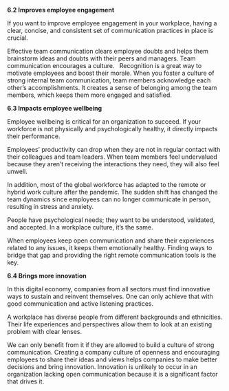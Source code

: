 **6.2 Improves employee engagement**

If you want to improve employee engagement in your workplace, having a clear, concise, and consistent set of communication practices in place is crucial.

Effective team communication clears employee doubts and helps them brainstorm ideas and doubts with their peers and managers. Team communication encourages a culture.
 
Recognition is a great way to motivate employees and boost their morale. When you foster a culture of strong internal team communication, team members acknowledge each other’s accomplishments. It creates a sense of belonging among the team members, which keeps them more engaged and satisfied.
‍

**6.3 Impacts employee wellbeing**

Employee wellbeing is critical for an organization to succeed. If your workforce is not physically and psychologically healthy, it directly impacts their performance.

Employees’ productivity can drop when they are not in regular contact with their colleagues and team leaders. When team members feel undervalued because they aren’t receiving the interactions they need, they will also feel unwell.

In addition, most of the global workforce has adapted to the remote or hybrid work culture after the pandemic. The sudden shift has changed the team dynamics since employees can no longer communicate in person, resulting in stress and anxiety. 

People have psychological needs; they want to be understood, validated, and accepted. In a workplace culture, it’s the same.

When employees keep open communication and share their experiences related to any issues, it keeps them emotionally healthy. Finding ways to bridge that gap and providing the right remote communication tools is the key.

**6.4 Brings more innovation**

In this digital economy, companies from all sectors must find innovative ways to sustain and reinvent themselves. One can only achieve that with good communication and active listening practices.

A workplace has diverse people from different backgrounds and ethnicities. Their life experiences and perspectives allow them to look at an existing problem with clear lenses.

We can only benefit from it if they are allowed to build a culture of strong communication. Creating a company culture of openness and encouraging employees to share their ideas and views helps companies to make better decisions and bring innovation. Innovation is unlikely to occur in an organization lacking open communication because it is a significant factor that drives it.

